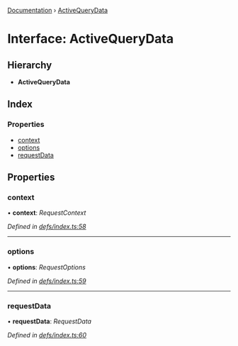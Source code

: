 [Documentation](../README.md) › [ActiveQueryData](activequerydata.md)

# Interface: ActiveQueryData

## Hierarchy

* **ActiveQueryData**

## Index

### Properties

* [context](activequerydata.md#context)
* [options](activequerydata.md#options)
* [requestData](activequerydata.md#requestdata)

## Properties

###  context

• **context**: *RequestContext*

*Defined in [defs/index.ts:58](https://github.com/badbatch/graphql-box/blob/1f1e01d3/packages/client/src/defs/index.ts#L58)*

___

###  options

• **options**: *RequestOptions*

*Defined in [defs/index.ts:59](https://github.com/badbatch/graphql-box/blob/1f1e01d3/packages/client/src/defs/index.ts#L59)*

___

###  requestData

• **requestData**: *RequestData*

*Defined in [defs/index.ts:60](https://github.com/badbatch/graphql-box/blob/1f1e01d3/packages/client/src/defs/index.ts#L60)*
